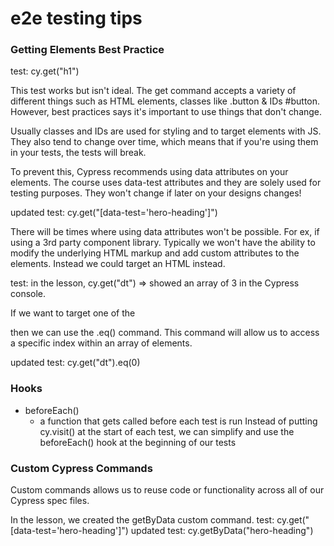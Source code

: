 # e2e testing tips

### Getting Elements Best Practice
test: cy.get("h1")

This test works but isn't ideal. The get command accepts a variety of different things such as HTML elements, classes like .button & IDs #button. However, best practices says it's important to use things that don't change.

Usually classes and IDs are used for styling and to target elements with JS. They also tend to change over time, which means that if you're using them in your tests, the tests will break.

To prevent this, Cypress recommends using data attributes on your elements. The course uses data-test attributes and they are solely used for testing purposes. They won't change if later on your designs changes!

updated test: cy.get("[data-test='hero-heading']")

There will be times where using data attributes won't be possible. For ex, if using a 3rd party component library. Typically we won't have the ability to modify the underlying HTML markup and add custom attributes to the elements. Instead we could target an HTML instead.

test: in the lesson, cy.get("dt") => showed an array of 3 in the Cypress console. 

If we want to target one of the <dt> then we can use the .eq() command. This command will allow us to access a specific index within an array of elements.

updated test: cy.get("dt").eq(0)

### Hooks
- beforeEach()
  - a function that gets called before each test is run
  Instead of putting cy.visit() at the start of each test, we can simplify and use the beforeEach() hook at the beginning of our tests

### Custom Cypress Commands
Custom commands allows us to reuse code or functionality across all of our Cypress spec files. 

  In the lesson, we created the getByData custom command.
  test: cy.get("[data-test='hero-heading']")
  updated test: cy.getByData("hero-heading")

  
